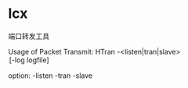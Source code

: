 # lcx

端口转发工具

Usage of Packet Transmit:
    HTran -<listen|tran|slave> <option> [-log logfile]

option:
    -listen <ConnectPort> <TransmitPort>
    -tran   <ConnectPort> <TransmitHost> <TransmitPort>
    -slave <ConnectHost> <ConnectPort> <TransmitHost> <TransmitPort>
